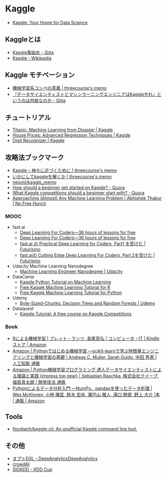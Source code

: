 # Kaggle
- [Kaggle: Your Home for Data Science](https://www.kaggle.com/)

## Kaggleとは
- [Kaggle事始め \- Qiita](http://qiita.com/taka4sato/items/802c49f4debeaa7f43b7)
- [Kaggle \- Wikipedia](https://ja.wikipedia.org/wiki/Kaggle)

## Kaggle モチベーション
- [機械学習系コンペの意義 \| threecourse's memo](http://threeprogramming.lolipop.jp/blog/?p=1077)
- [『データサイエンティストとマシンラーニングエンジニアはKaggleやれ』というのは何故なのか \- Qiita](http://qiita.com/shu_marubo/items/30999ca601fb6e8b1139)

## チュートリアル
- [Titanic: Machine Learning from Disaster \| Kaggle](https://www.kaggle.com/c/titanic)
- [House Prices: Advanced Regression Techniques \| Kaggle](https://www.kaggle.com/c/house-prices-advanced-regression-techniques)
- [Digit Recognizer \| Kaggle](https://www.kaggle.com/c/digit-recognizer)

## 攻略法ブックマーク
- [Kaggle – 神々に近づくために \| threecourse's memo](http://threeprogramming.lolipop.jp/blog/?p=921)
- [いかにしてkaggleを解くか \| threecourse's memo](http://threeprogramming.lolipop.jp/blog/?p=964)
- [nejumi/kaggle\_memo](https://github.com/nejumi/kaggle_memo)
- [How should a beginner get started on Kaggle? \- Quora](https://www.quora.com/How-should-a-beginner-get-started-on-Kaggle)
- [What Kaggle competitions should a beginner start with? \- Quora](https://www.quora.com/What-Kaggle-competitions-should-a-beginner-start-with-1)
- [Approaching \(Almost\) Any Machine Learning Problem \| Abhishek Thakur \| No Free Hunch](http://5047-presscdn.pagely.netdna-cdn.com/wp-content/uploads/2016/07/abhishek_24.png)

### MOOC
- fast.ai
  - [Deep Learning For Coders—36 hours of lessons for free](http://course.fast.ai/)
  - [Deep Learning For Coders—36 hours of lessons for free](http://course.fast.ai/part2.html)
  - [fast\.ai の Practical Deep Learning for Coders, Part1 を受けた \| Futurismo](http://futurismo.biz/archives/6440)
  - [fast\.aiの Cutting Edge Deep Learning For Coders, Part 2を受けた \| Futurismo](http://futurismo.biz/archives/6721)
- Udacity Machine Learning Nanodegree
  - [Machine Learning Engineer Nanodegree \| Udacity](https://www.udacity.com/course/machine-learning-engineer-nanodegree--nd009)
- DataCamp
  - [Kaggle Python Tutorial on Machine Learning](https://www.datacamp.com/community/open-courses/kaggle-python-tutorial-on-machine-learning#gs.2jhauTY)
  - [Free Kaggle Machine Learning Tutorial for R ](https://www.datacamp.com/community/blog/machine-learning-tutorial-for-r#gs.yqKVF4Q)
  - [Free Kaggle Machine Learning Tutorial for Python ](https://www.datacamp.com/community/blog/free-kaggle-machine-learning-tutorial-for-python#gs.1YSBzog)
- Udemy
  - [Byte\-Sized\-Chunks: Decision Trees and Random Forests \| Udemy](https://www.udemy.com/decision-trees-and-random-forests/)
- Dataquest
  - [Kaggle Tutorial: A free course on Kaggle Competitions](https://www.dataquest.io/course/kaggle-competitions)


### Book
- [Rによる機械学習 \| ブレット・ランツ, 長尾高弘 \| コンピュータ・IT \| Kindleストア \| Amazon](https://www.amazon.co.jp/R%E3%81%AB%E3%82%88%E3%82%8B%E6%A9%9F%E6%A2%B0%E5%AD%A6%E7%BF%92-%E3%83%96%E3%83%AC%E3%83%83%E3%83%88-%E3%83%A9%E3%83%B3%E3%83%84-ebook/dp/B071KRV2JS/ref=sr_1_1?ie=UTF8&qid=1502625687&sr=8-1&keywords=9784798145112)
- [Amazon \| Pythonではじめる機械学習 ―scikit\-learnで学ぶ特徴量エンジニアリングと機械学習の基礎 \| Andreas C\. Muller, Sarah Guido, 中田 秀基 \| 人工知能 通販](https://www.amazon.co.jp/Python%E3%81%A7%E3%81%AF%E3%81%98%E3%82%81%E3%82%8B%E6%A9%9F%E6%A2%B0%E5%AD%A6%E7%BF%92-scikit-learn%E3%81%A7%E5%AD%A6%E3%81%B6%E7%89%B9%E5%BE%B4%E9%87%8F%E3%82%A8%E3%83%B3%E3%82%B8%E3%83%8B%E3%82%A2%E3%83%AA%E3%83%B3%E3%82%B0%E3%81%A8%E6%A9%9F%E6%A2%B0%E5%AD%A6%E7%BF%92%E3%81%AE%E5%9F%BA%E7%A4%8E-Andreas-C-Muller/dp/4873117984/ref=sr_1_3?ie=UTF8&qid=1502625723&sr=8-3&keywords=%E6%A9%9F%E6%A2%B0%E5%AD%A6%E7%BF%92)
- [Amazon \| Python機械学習プログラミング 達人データサイエンティストによる理論と実践 \(impress top gear\) \| Sebastian Raschka, 株式会社クイープ, 福島真太朗 \| 開発技法 通販](https://www.amazon.co.jp/Python%E6%A9%9F%E6%A2%B0%E5%AD%A6%E7%BF%92%E3%83%97%E3%83%AD%E3%82%B0%E3%83%A9%E3%83%9F%E3%83%B3%E3%82%B0-%E9%81%94%E4%BA%BA%E3%83%87%E3%83%BC%E3%82%BF%E3%82%B5%E3%82%A4%E3%82%A8%E3%83%B3%E3%83%86%E3%82%A3%E3%82%B9%E3%83%88%E3%81%AB%E3%82%88%E3%82%8B%E7%90%86%E8%AB%96%E3%81%A8%E5%AE%9F%E8%B7%B5-impress-top-gear/dp/4844380605/ref=sr_1_5?s=books&ie=UTF8&qid=1502625909&sr=1-5&keywords=machine+learning)
- [Pythonによるデータ分析入門 ―NumPy、pandasを使ったデータ処理 \| Wes McKinney, 小林 儀匡, 鈴木 宏尚, 瀬戸山 雅人, 滝口 開資, 野上 大介 \|本 \| 通販 \| Amazon](https://www.amazon.co.jp/Python%E3%81%AB%E3%82%88%E3%82%8B%E3%83%87%E3%83%BC%E3%82%BF%E5%88%86%E6%9E%90%E5%85%A5%E9%96%80-_NumPy%E3%80%81pandas%E3%82%92%E4%BD%BF%E3%81%A3%E3%81%9F%E3%83%87%E3%83%BC%E3%82%BF%E5%87%A6%E7%90%86-Wes-McKinney/dp/4873116554/ref=pd_sim_14_4?_encoding=UTF8&psc=1&refRID=DCP6ZHPJJCVHGH7VARRJ)

## Tools
- [floydwch/kaggle\-cli: An unofficial Kaggle command line tool\.](https://github.com/floydwch/kaggle-cli)

## その他
- [オプトDSL・DeepAnalyticsDeepAnalytics](https://deepanalytics.jp/)
- [crowdAI](https://www.crowdai.org/)
- [SIGKDD \- KDD Cup](http://www.kdd.org/kdd-cup)
